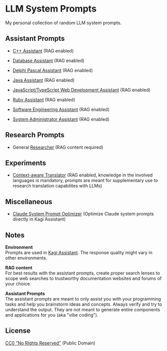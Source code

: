 # LLM System Prompts

My personal collection of random LLM system prompts.

## Assistant Prompts

- [C++ Assistant](./assistant-prompts/c++-assistant.md) (RAG enabled)
- [Database Assistant](./assistant-prompts/database-assistant.md) (RAG enabled)
- [Delphi Pascal Assistant](./assistant-prompts/delphi-pascal-assistant.md) (RAG enabled)
- [Java Assistant](./assistant-prompts/java-assistant.md) (RAG enabled)
- [JavaScript/TypeScript Web Development Assistant](./assistant-prompts/javascript-webdev-assistant.md) (RAG enabled)
- [Ruby Assistant](./assistant-prompts/ruby-assistant.md) (RAG enabled)

- [Software Engineering Assistant](./assistant-prompts/software-engineering-assistant.md) (RAG enabled)
- [System Administrator Assistant](./assistant-prompts/sysadmin-assistant.md) (RAG enabled)

## Research Prompts

- General [Researcher](./research-prompts/researcher.md) (RAG content required)

## Experiments

- [Context-aware Translator](./experiments/context-aware-translator.md) (RAG enabled, knowledge in the involved languages is mandatory, prompts are meant for supplementary use to research translation capabilites with LLMs)

## Miscellaneous

- [Claude System Prompt Optimizer](./miscellaneous/claude-system-prompt-optimizer.md) (Optimize Claude system prompts directly in Kagi Assistant)

## Notes

**Environment**\
Prompts are used in [Kagi Assistant](https://help.kagi.com/kagi/ai/assistant.html). The response quality might vary in other environments.

**RAG content**\
For best results with the assistant prompts, create proper search lenses to scope web searches to trustworthy documentation websites and forums of your choice.

**Assistant Prompts**\
The assistant prompts are meant to only assist you with your programming tasks and help you brainstorm ideas and concepts. Always verify and try to understand the output. They are not meant to generate entire components and applications for you (aka "vibe coding").

## License

[CC0 "No Rights Reserved"](https://creativecommons.org/public-domain/cc0/) (Public Domain)

